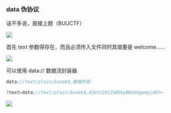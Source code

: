 ### data 伪协议

话不多说，直接上题（BUUCTF）

![](https://pic1.imgdb.cn/item/67b0a75ad0e0a243d4ffb0de.jpg)

首先 text 参数得存在，而且必须传入文件同时其值要是 welcome……

![](https://pic1.imgdb.cn/item/67b0a773d0e0a243d4ffb0e1.jpg)

可以使用 data:// 数据流封装器

```php
data://text/plain;base64,数据内容

?text=data://text/plain;base64,d2VsY29tZSB0byB0aGUgempjdGY= 
```

![](https://pic1.imgdb.cn/item/67b0a7e9d0e0a243d4ffb0f1.jpg)